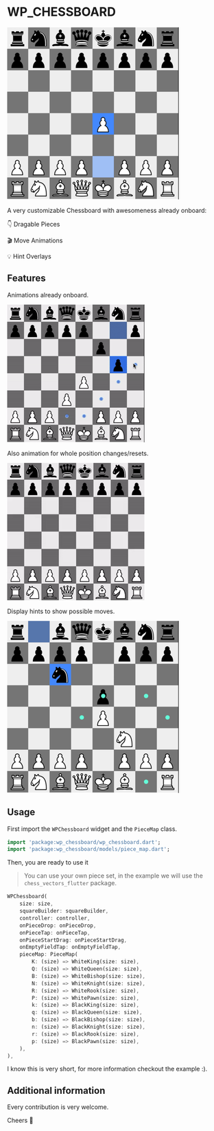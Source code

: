 # WP_CHESSBOARD

![Chessboard](https://github.com/mono424/wp_chessboard/blob/main/images/board.png?raw=true)

A very customizable Chessboard with awesomeness already onboard:

👇️ Dragable Pieces

🎬️ Move Animations

💡 Hint Overlays

## Features

Animations already onboard.

![Animate-Single](https://github.com/mono424/wp_chessboard/blob/main/images/animate-single.gif?raw=true)

Also animation for whole position changes/resets.

![Animate-Many](https://github.com/mono424/wp_chessboard/blob/main/images/animate-many.gif?raw=true)

Display hints to show possible moves.

![Hints](https://github.com/mono424/wp_chessboard/blob/main/images/hints.png?raw=true)


## Usage

First import the `WPChessboard` widget and the `PieceMap` class.
```dart
import 'package:wp_chessboard/wp_chessboard.dart';
import 'package:wp_chessboard/models/piece_map.dart';
```

Then, you are ready to use it

> You can use your own piece set, in the example we will
> use the `chess_vectors_flutter` package.

```dart
WPChessboard(
    size: size,
    squareBuilder: squareBuilder,
    controller: controller,
    onPieceDrop: onPieceDrop,
    onPieceTap: onPieceTap,
    onPieceStartDrag: onPieceStartDrag,
    onEmptyFieldTap: onEmptyFieldTap,
    pieceMap: PieceMap(
        K: (size) => WhiteKing(size: size),
        Q: (size) => WhiteQueen(size: size),
        B: (size) => WhiteBishop(size: size),
        N: (size) => WhiteKnight(size: size),
        R: (size) => WhiteRook(size: size),
        P: (size) => WhitePawn(size: size),
        k: (size) => BlackKing(size: size),
        q: (size) => BlackQueen(size: size),
        b: (size) => BlackBishop(size: size),
        n: (size) => BlackKnight(size: size),
        r: (size) => BlackRook(size: size),
        p: (size) => BlackPawn(size: size),
    ),
),
```

I know this is very short, for more information checkout the example :).

## Additional information

Every contribution is very welcome.

Cheers 🥂
